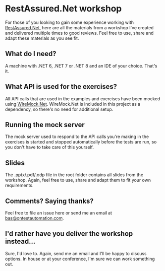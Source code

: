RestAssured.Net workshop
==================
For those of you looking to gain some experience working with [RestAssured.Net](https://github.com/basdijkstra/rest-assured-net/), here are all the materials from a workshop I've created and delivered multiple times to good reviews. Feel free to use, share and adapt these materials as you see fit.

What do I need?
---
A machine with .NET 6, .NET 7 or .NET 8 and an IDE of your choice. That's it.

What API is used for the exercises?
---
All API calls that are used in the examples and exercises have been mocked using [WireMock.Net](https://github.com/WireMock-Net/WireMock.Net). WireMock.Net is included in this project as a dependency, so there's no need for additional setup.

Running the mock server
---
The mock server used to respond to the API calls you're making in the exercises is started and stopped automatically before the tests are run, so you don't have to take care of this yourself.


Slides
---
The .pptx/.pdf/.odp file in the root folder contains all slides from the workshop. Again, feel free to use, share and adapt them to fit your own requirements.

Comments? Saying thanks?
---
Feel free to file an issue here or send me an email at bas@ontestautomation.com.

I'd rather have you deliver the workshop instead...
---
Sure, I'd love to. Again, send me an email and I'll be happy to discuss options. In house or at your conference, I'm sure we can work something out.
